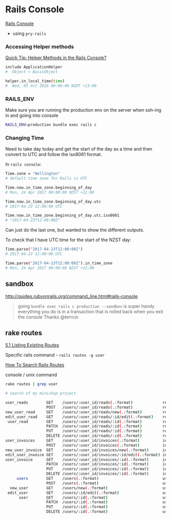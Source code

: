 # Rails Console

[Rails Console](https://thoughtbot.com/upcase/videos/rails-console)

- using `pry-rails`

### Accessing Helper methods

[Quick Tip: Helper Methods in the Rails Console?](http://code-worrier.com/blog/helper-methods-in-console/)

```bash
include ApplicationHelper
#  Object < BasicObject

helper.in_local_time(time)
#  Wed, 05 Oct 2016 00:00:00 NZDT +13:00
```

### RAILS_ENV

Make sure you are running the production env on the server when ssh-ing in and going into console
```bash
RAILS_ENV=production bundle exec rails c
```


### Changing Time

Need to take day today and get the start of the day as a time and then convert to UTC and follow the iso8061 format.

In `rails console`:


```bash
Time.zone = "Wellington"
# default time zone for Rails is UTC

Time.now.in_time_zone.beginning_of_day
# Mon, 24 Apr 2017 00:00:00 NZST +12:00

Time.now.in_time_zone.beginning_of_day.utc
# 2017-04-23 12:00:00 UTC

Time.now.in_time_zone.beginning_of_day.utc.iso8601
# "2017-04-23T12:00:00Z"
```

Can just do the last one, but wanted to show the different outputs.

To check that I have UTC time for the start of the NZST day:

```bash
Time.parse("2017-04-23T12:00:00Z")
# 2017-04-23 12:00:00 UTC

Time.parse("2017-04-23T12:00:00Z").in_time_zone
# Mon, 24 Apr 2017 00:00:00 NZST +12:00
```

## sandbox
http://guides.rubyonrails.org/command_line.html#rails-console
>going `bundle exec rails c production --sandbox` is super handy
>everything you do is in a transaction that is rolled back when you exit the console
Thanks @terrcin


## rake routes

[5.1 Listing Existing Routes](http://guides.rubyonrails.org/routing.html#listing-existing-routes)

Specific rails command - `rails routes -g user`

[How To Search Rails Routes](https://www.natashatherobot.com/search-rails-routes/#)

console / unix command

```bash
rake routes | grep user

# search of my minishop project

user_reads        GET    /users/:user_id/reads(.:format)             reads#index
                  POST   /users/:user_id/reads(.:format)             reads#create
new_user_read     GET    /users/:user_id/reads/new(.:format)         reads#new
edit_user_read    GET    /users/:user_id/reads/:id/edit(.:format)    reads#edit
 user_read        GET    /users/:user_id/reads/:id(.:format)         reads#show
                  PATCH  /users/:user_id/reads/:id(.:format)         reads#update
                  PUT    /users/:user_id/reads/:id(.:format)         reads#update
                  DELETE /users/:user_id/reads/:id(.:format)         reads#destroy
user_invoices     GET    /users/:user_id/invoices(.:format)          invoices#index
                  POST   /users/:user_id/invoices(.:format)          invoices#create
new_user_invoice  GET    /users/:user_id/invoices/new(.:format)      invoices#new
edit_user_invoice GET    /users/:user_id/invoices/:id/edit(.:format) invoices#edit
user_invoice      GET    /users/:user_id/invoices/:id(.:format)      invoices#show
                  PATCH  /users/:user_id/invoices/:id(.:format)      invoices#update
                  PUT    /users/:user_id/invoices/:id(.:format)      invoices#update
                  DELETE /users/:user_id/invoices/:id(.:format)      invoices#destroy
     users        GET    /users(.:format)                            users#index
                  POST   /users(.:format)                            users#create
  new_user        GET    /users/new(.:format)                        users#new
 edit_user        GET    /users/:id/edit(.:format)                   users#edit
      user        GET    /users/:id(.:format)                        users#show
                  PATCH  /users/:id(.:format)                        users#update
                  PUT    /users/:id(.:format)                        users#update
                  DELETE /users/:id(.:format)                        users#destroy
```
